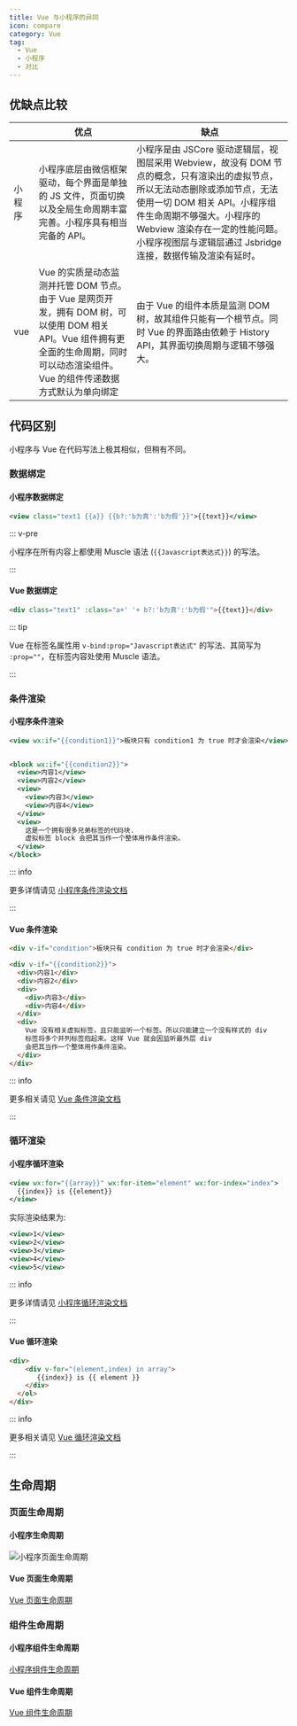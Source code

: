 ```yaml
---
title: Vue 与小程序的异同
icon: compare
category: Vue
tag:
  - Vue
  - 小程序
  - 对比
---
```


<!-- more -->

## 优缺点比较

|        | 优点                                                                                                                                                                                   | 缺点                                                                                                                                                                                                                                                                                      |
| ------ | -------------------------------------------------------------------------------------------------------------------------------------------------------------------------------------- | ----------------------------------------------------------------------------------------------------------------------------------------------------------------------------------------------------------------------------------------------------------------------------------------- |
| 小程序 | 小程序底层由微信框架驱动，每个界面是单独的 JS 文件，页面切换以及全局生命周期丰富完善。小程序具有相当完备的 API。                                                                       | 小程序是由 JSCore 驱动逻辑层，视图层采用 Webview，故没有 DOM 节点的概念，只有渲染出的虚拟节点，所以无法动态删除或添加节点，无法使用一切 DOM 相关 API。小程序组件生命周期不够强大。小程序的 Webview 渲染存在一定的性能问题。小程序视图层与逻辑层通过 Jsbridge 连接，数据传输及渲染有延时。 |
| vue    | Vue 的实质是动态监测并托管 DOM 节点。由于 Vue 是网页开发，拥有 DOM 树，可以使用 DOM 相关 API。Vue 组件拥有更全面的生命周期，同时可以动态渲染组件。Vue 的组件传递数据方式默认为单向绑定 | 由于 Vue 的组件本质是监测 DOM 树，故其组件只能有一个根节点。同时 Vue 的界面路由依赖于 History API，其界面切换周期与逻辑不够强大。                                                                                                                                                         |

## 代码区别

小程序与 Vue 在代码写法上极其相似，但稍有不同。

### 数据绑定

#### 小程序数据绑定

```xml
<view class="text1 {{a}} {{b?:'b为真':'b为假'}}">{{text}}</view>
```

::: v-pre

小程序在所有内容上都使用 Muscle 语法 (`{{Javascript表达式}}`) 的写法。

:::

#### Vue 数据绑定

```html
<div class="text1" :class="a+' '+ b?:'b为真':'b为假'">{{text}}</div>
```

::: tip

Vue 在标签名属性用 `v-bind:prop="Javascript表达式"` 的写法、其简写为 `:prop=""`，在标签内容处使用 Muscle 语法。

:::

### 条件渲染

#### 小程序条件渲染

```xml
<view wx:if="{{condition1}}">板块只有 condition1 为 true 时才会渲染</view>


<block wx:if="{{condition2}}">
  <view>内容1</view>
  <view>内容2</view>
  <view>
    <view>内容3</view>
    <view>内容4</view>
  </view>
  <view>
    这是一个拥有很多兄弟标签的代码块.
    虚拟标签 block 会把其当作一个整体用作条件渲染。
  </view>
</block>
```

::: info

更多详情请见 [小程序条件渲染文档](https://developers.weixin.qq.com/miniprogram/dev/framework/view/wxml/conditional.html)

:::

#### Vue 条件渲染

```html
<div v-if="condition">板块只有 condition 为 true 时才会渲染</div>

<div v-if="{{condition2}}">
  <div>内容1</div>
  <div>内容2</div>
  <div>
    <div>内容3</div>
    <div>内容4</div>
  </div>
  <div>
    Vue 没有相关虚拟标签，且只能监听一个标签。所以只能建立一个没有样式的 div
    标签将多个并列标签抱起来。这样 Vue 就会因监听最外层 div
    会把其当作一个整体用作条件渲染。
  </div>
</div>
```

::: info

更多相关请见 [Vue 条件渲染文档](https://cn.vuejs.org/v2/guide/#%E6%9D%A1%E4%BB%B6%E4%B8%8E%E5%BE%AA%E7%8E%AF)

:::

### 循环渲染

#### 小程序循环渲染

```xml
<view wx:for="{{array}}" wx:for-item="element" wx:for-index="index">
  {{index}} is {{element}}
</view>
```

实际渲染结果为:

```xml
<view>1</view>
<view>2</view>
<view>3</view>
<view>4</view>
<view>5</view>
```

::: info

更多详情请见 [小程序循环渲染文档](https://developers.weixin.qq.com/miniprogram/dev/framework/view/wxml/list.html)

:::

#### Vue 循环渲染

```html
<div>
    <div v-for="(element,index) in array">
       {{index}} is {{ element }}
    </div>
  </ol>
</div>
```

::: info

更多相关请见 [Vue 循环渲染文档](https://cn.vuejs.org/v2/guide/#%E6%9D%A1%E4%BB%B6%E4%B8%8E%E5%BE%AA%E7%8E%AF)

:::

## 生命周期

### 页面生命周期

#### 小程序生命周期

![小程序页面生命周期](https://res.wx.qq.com/wxdoc/dist/assets/img/page-lifecycle.2e646c86.png)

#### Vue 页面生命周期

[Vue 页面生命周期](https://router.vuejs.org/guide/advanced/navigation-guards.html)

### 组件生命周期

#### 小程序组件生命周期

[小程序组件生命周期](https://developers.weixin.qq.com/miniprogram/dev/framework/custom-component/lifetimes.html)

#### Vue 组件生命周期

[Vue 组件生命周期](https://cn.vuejs.org/guide/essentials/lifecycle.html)
